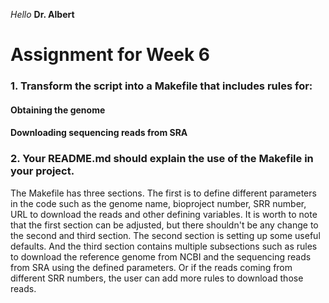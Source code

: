 *Hello* **Dr. Albert**

# Assignment for Week 6

### 1. Transform the script into a Makefile that includes rules for:
#### Obtaining the genome
#### Downloading sequencing reads from SRA

### 2. Your README.md should explain the use of the Makefile in your project.
The Makefile has three sections. The first is to define different parameters in the code such as the genome name, bioproject number, SRR number, URL to download the reads and other defining variables. It is worth to note that the first section can be adjusted, but there shouldn't be any change to the second and third section. The second section is setting up some useful defaults. And the third section contains multiple subsections such as rules to download the reference genome from NCBI and the sequencing reads from SRA using the defined parameters. Or if the reads coming from different SRR numbers, the user can add more rules to download those reads.